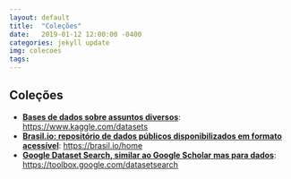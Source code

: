 ```yaml
---
layout: default
title:  "Coleções"
date:   2019-01-12 12:00:00 -0400
categories: jekyll update
img: colecoes
tags:
---
```


## Coleções

- **[Bases de dados sobre assuntos diversos](https://www.kaggle.com/datasets)**: https://www.kaggle.com/datasets
- **[Brasil.io: repositório de dados públicos disponibilizados em formato acessível](https://brasil.io/home)**: https://brasil.io/home
- **[Google Dataset Search, similar ao Google Scholar mas para dados](https://toolbox.google.com/datasetsearch)**: https://toolbox.google.com/datasetsearch
